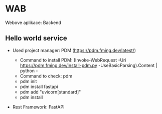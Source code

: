 # WAB
Webove aplikace: Backend
## Hello world service
 - Used project manager: PDM (https://pdm.fming.dev/latest/)
    - Command to install PDM: (Invoke-WebRequest -Uri https://pdm.fming.dev/install-pdm.py -UseBasicParsing).Content | python -
    - Command to check: pdm
    - pdm init
    - pdm install fastapi
    - pdm add "uvicorn[standard]"
    - pdm install

 - Rest Framework: FastAPI